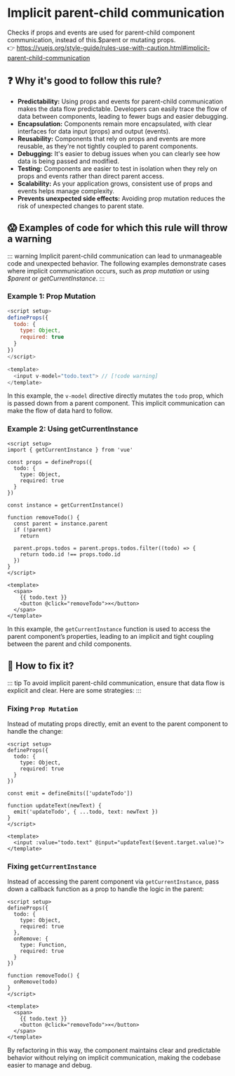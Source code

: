 # Implicit parent-child communication

Checks if props and events are used for parent-child component communication, instead of this.$parent or mutating props. &nbsp;&nbsp;<br />
👉 https://vuejs.org/style-guide/rules-use-with-caution.html#implicit-parent-child-communication

## ❓ Why it's good to follow this rule?

- **Predictability:** Using props and events for parent-child communication makes the data flow predictable. Developers can easily trace the flow of data between components, leading to fewer bugs and easier debugging.
- **Encapsulation:** Components remain more encapsulated, with clear interfaces for data input (props) and output (events).
- **Reusability:** Components that rely on props and events are more reusable, as they're not tightly coupled to parent components.
- **Debugging:** It's easier to debug issues when you can clearly see how data is being passed and modified.
- **Testing:** Components are easier to test in isolation when they rely on props and events rather than direct parent access.
- **Scalability:** As your application grows, consistent use of props and events helps manage complexity.
- **Prevents unexpected side effects:** Avoiding prop mutation reduces the risk of unexpected changes to parent state.

## 😱 Examples of code for which this rule will throw a warning

::: warning
Implicit parent-child communication can lead to unmanageable code and unexpected behavior. The following examples demonstrate cases where implicit communication occurs, such as *prop mutation* or using *$parent* or *getCurrentInstance*.
:::

### Example 1: Prop Mutation
```js
<script setup>
defineProps({
  todo: {
    type: Object,
    required: true
  }
})
</script>

<template>
  <input v-model="todo.text"> // [!code warning]
</template>
```

In this example, the `v-model` directive directly mutates the `todo` prop, which is passed down from a parent component. This implicit communication can make the flow of data hard to follow.

### Example 2: Using getCurrentInstance
```vue{11,18-20}
<script setup>
import { getCurrentInstance } from 'vue'

const props = defineProps({
  todo: {
    type: Object,
    required: true
  }
})

const instance = getCurrentInstance()

function removeTodo() {
  const parent = instance.parent
  if (!parent)
    return

  parent.props.todos = parent.props.todos.filter((todo) => {
    return todo.id !== props.todo.id
  })
}
</script>

<template>
  <span>
    {{ todo.text }}
    <button @click="removeTodo">×</button>
  </span>
</template>
```

In this example, the `getCurrentInstance` function is used to access the parent component’s properties, leading to an implicit and tight coupling between the parent and child components.

## 🤩 How to fix it?

::: tip
To avoid implicit parent-child communication, ensure that data flow is explicit and clear. Here are some strategies:
:::

### Fixing `Prop Mutation`
Instead of mutating props directly, emit an event to the parent component to handle the change:
```vue
<script setup>
defineProps({
  todo: {
    type: Object,
    required: true
  }
})

const emit = defineEmits(['updateTodo'])

function updateText(newText) {
  emit('updateTodo', { ...todo, text: newText })
}
</script>

<template>
  <input :value="todo.text" @input="updateText($event.target.value)">
</template>
```

### Fixing `getCurrentInstance`

Instead of accessing the parent component via `getCurrentInstance`, pass down a callback function as a prop to handle the logic in the parent:
```vue
<script setup>
defineProps({
  todo: {
    type: Object,
    required: true
  },
  onRemove: {
    type: Function,
    required: true
  }
})

function removeTodo() {
  onRemove(todo)
}
</script>

<template>
  <span>
    {{ todo.text }}
    <button @click="removeTodo">×</button>
  </span>
</template>
```

By refactoring in this way, the component maintains clear and predictable behavior without relying on implicit communication, making the codebase easier to manage and debug.
